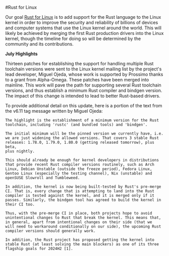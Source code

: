 #Rust for Linux
  
Our goal [Rust for Linux](https://rust-for-linux.com) is to add support for the Rust language to the Linux kernel in order to improve the security and reliability of billions of devices and computer systems that use the Linux kernel around the world. This will likely be achieved by merging the first Rust production drivers into the Linux kernel, though the timeline for doing so will be determined by the community and its contributions. 


**July Highlights**

Thirteen patches for establishing the support for handling multiple Rust toolchain versions were sent to the Linux kernel mailing list by the project's lead developer, Miguel Ojeda, whose work is supported by Prossimo thanks to a grant from Alpha-Omega. These patches have been merged into mainline. This work will pave the path for supporting several Rust toolchain versions, and thus establish a minimum Rust compiler and bindgen version. The impact of this change is intended to lead to better Rust-based drivers.

To provide additional detail on this update, here is a portion of the text from the v6.11 tag message written by Miguel Ojeda:


	The highlight is the establishment of a minimum version for the Rust
    toolchain, including 'rustc' (and bundled tools) and 'bindgen'.

    The initial minimum will be the pinned version we currently have, i.e.
    we are just widening the allowed versions. That covers 3 stable Rust
    releases: 1.78.0, 1.79.0, 1.80.0 (getting released tomorrow), plus beta,
    plus nightly.

    This should already be enough for kernel developers in distributions
    that provide recent Rust compiler versions routinely, such as Arch
    Linux, Debian Unstable (outside the freeze period), Fedora Linux,
    Gentoo Linux (especially the testing channel), Nix (unstable) and
    openSUSE Slowroll and Tumbleweed.

    In addition, the kernel is now being built-tested by Rust's pre-merge
    CI. That is, every change that is attempting to land into the Rust
    compiler is tested against the kernel, and it is merged only if it
    passes. Similarly, the bindgen tool has agreed to build the kernel in
    their CI too.

    Thus, with the pre-merge CI in place, both projects hope to avoid
    unintentional changes to Rust that break the kernel. This means that,
    in general, apart from intentional changes on their side (that we
    will need to workaround conditionally on our side), the upcoming Rust
    compiler versions should generally work.

    In addition, the Rust project has proposed getting the kernel into
    stable Rust (at least solving the main blockers) as one of its three
    flagship goals for 2024H2 [1].

